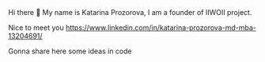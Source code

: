 ## 
Hi there 👋 My name is Katarina Prozorova, I am a founder of IIWOII project. 

Nice to meet you  https://www.linkedin.com/in/katarina-prozorova-md-mba-13204691/

Gonna share here some ideas in code

<!--
**iiwoii/IIWOII** is a ✨ _special_ ✨ repository because its `README.md` (this file) appears on your GitHub profile.

Here are some ideas to get you started:

- 🔭 I’m currently working on ...
- 🌱 I’m currently learning ...
- 👯 I’m looking to collaborate on ...
- 🤔 I’m looking for help with ...
- 💬 Ask me about ...
- 📫 How to reach me: ...
- 😄 Pronouns: ...
- ⚡ Fun fact: ...
-->
